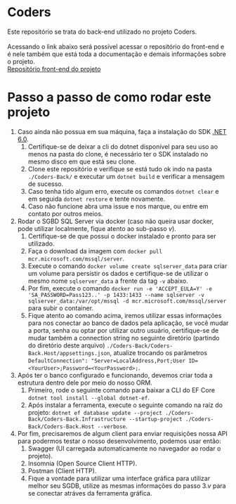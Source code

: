 # Coders
Este repositório se trata do back-end utilizado no projeto Coders.
<br>
<br>
Acessando o link abaixo será possível acessar o repositório do front-end e é nele também que está toda a documentação e demais informações sobre o projeto. 
<br>
[Repositório front-end do projeto](https://github.com/guilhermecostam/coders_frontend)

# Passo a passo de como rodar este projeto

1. Caso ainda não possua em sua máquina, faça a instalação do SDK [.NET 6.0](https://dotnet.microsoft.com/pt-br/download/dotnet/6.0). 
    1. Certifique-se de deixar a cli do dotnet disponível para seu uso ao menos na pasta do clone, é necessário ter o SDK instalado no mesmo disco em que está seu clone. 
    2. Clone este repositório e verifique se está tudo ok indo na pasta `./Coders-Back/` e executar um `dotnet build` e verificar a mensagem de sucesso.
    3. Caso tenha tido algum erro, execute os comandos `dotnet clear` e em seguida `dotnet restore` e tente novamente.
    4. Caso não funcione abra uma issue e nos marque, ou entre em contato por outros meios.
2. Rodar o SGBD SQL Server via docker (caso não queira usar docker, pode utilizar localmente, fique atento ao sub-passo *v*).
    1. Certifique-se de que possui o docker instalado e pronto para ser utilizado.
    2. Faça o download da imagem com `docker pull mcr.microsoft.com/mssql/server`.
    3. Execute o comando `docker volume create sqlserver_data` para criar um volume para persistir os dados e certifique-se de utilizar o mesmo nome `sqlserver_data` a frente da tag `-v` abaixo.
    4. Por fim, execute o comando `docker run -e 'ACCEPT_EULA=Y' -e 'SA_PASSWORD=Pass123..' -p 1433:1433 --name sqlserver -v sqlserver_data:/var/opt/mssql -d mcr.microsoft.com/mssql/server` para subir o container.
    5. Fique atento ao comando acima, iremos utilizar essas informações para nos conectar ao banco de dados pela aplicação, se você mudar a porta, senha ou optar por utilizar outro usuário, certifique-se de mudar também a connection string no seguinte diretório (partindo do diretório deste arquivo) `./Coders-Back/Coders-Back.Host/appsettings.json`, atualize trocando os parâmetros `DefaultConnection": "Server=LocalAddress,Port;User ID=<YourUser>;Password=<YourPassword>;`.
3. Após ter o banco configurado e funcionando, devemos criar toda a estrutura dentro dele por meio do nosso ORM.
    1. Primeiro, rode o seguinte comando para baixar a CLI do EF Core `dotnet tool install --global dotnet-ef`.
    2. Após instalar a ferramenta, execute o seguinte comando na raíz do projeto: `dotnet ef database update --project ./Coders-Back/Coders-Back.Infrastructure --startup-project ./Coders-Back/Coders-Back.Host --verbose`.
4. Por fim, precisaremos de algum client para enviar requisições nossa API para podermos testar o nosso desenvolvimento, podemos usar então:
    1. Swagger (UI carregada automaticamente no navegador ao rodar o projeto).
    2. Insomnia (Open Source Client HTTP).
    3. Postman (Client HTTP).
    4. Fique a vontade para utilizar uma interface gráfica para utilizar melhor seu SGDB, utilize as mesmas informações do passo 3.*v* para se conectar atráves da ferramenta gráfica.
